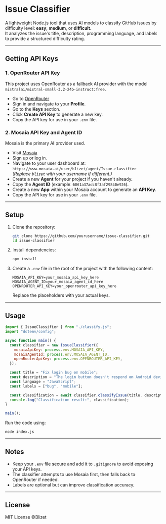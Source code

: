 
# Issue Classifier

A lightweight Node.js tool that uses AI models to classify GitHub issues by difficulty level: **easy**, **medium**, or **difficult**.  
It analyzes the issue's title, description, programming language, and labels to provide a structured difficulty rating.

---

## Getting API Keys

### 1. OpenRouter API Key

This project uses OpenRouter as a fallback AI provider with the model `mistralai/mistral-small-3.2-24b-instruct:free`.

- Go to [OpenRouter](https://openrouter.ai/)
- Sign in and navigate to your **Profile**.
- Go to the **Keys** section.
- Click **Create API Key** to generate a new key.
- Copy the API key for use in your `.env` file.

### 2. Mosaia API Key and Agent ID

Mosaia is the primary AI provider used.

- Visit [Mosaia](https://www.mosaia.io/)
- Sign up or log in.
- Navigate to your user dashboard at:  
  `https://www.mosaia.ai/user/blizet/agent/Issue-classifier`  
  *(Replace `blizet` with your username if different.)*
- Create a new **Agent** for your project if you haven't already.
- Copy the **Agent ID** (example: `6861a37adc8f3af29840e926`).
- Create a new **App** within your Mosaia account to generate an **API Key**.
- Copy the API key for use in your `.env` file.

---

## Setup

1. Clone the repository:

   ```bash
   git clone https://github.com/yourusername/issue-classifier.git
   cd issue-classifier
   ````

2. Install dependencies:

   ```bash
   npm install
   ```

3. Create a `.env` file in the root of the project with the following content:

   ```env
   MOSAIA_API_KEY=your_mosaia_api_key_here
   MOSAIA_AGENT_ID=your_mosaia_agent_id_here
   OPENROUTER_API_KEY=your_openrouter_api_key_here
   ```

   Replace the placeholders with your actual keys.

---

## Usage

```js
import { IssueClassifier } from "./classify.js";
import "dotenv/config";

async function main() {
  const classifier = new IssueClassifier({
    mosaiaApiKey: process.env.MOSAIA_API_KEY,
    mosaiaAgentId: process.env.MOSAIA_AGENT_ID,
    openRouterApiKey: process.env.OPENROUTER_API_KEY,
  });

  const title = "Fix login bug on mobile";
  const description = "The login button doesn't respond on Android devices after recent UI update.";
  const language = "JavaScript";
  const labels = ["bug", "mobile"];

  const classification = await classifier.classifyIssue(title, description, language, labels);
  console.log("Classification result:", classification);
}

main();
```

Run the code using:

```bash
node index.js
```

---

## Notes

* Keep your `.env` file secure and add it to `.gitignore` to avoid exposing your API keys.
* The classifier attempts to use Mosaia first, then falls back to OpenRouter if needed.
* Labels are optional but can improve classification accuracy.

---

## License

MIT License ©Blizet
